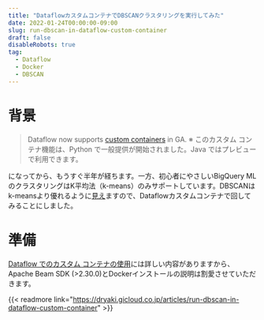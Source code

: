 ```yaml
---
title: "DataflowカスタムコンテナでDBSCANクラスタリングを実行してみた"
date: 2022-01-24T00:00:00-09:00
slug: run-dbscan-in-dataflow-custom-container
draft: false
disableRobots: true
tag:
  - Dataflow
  - Docker
  - DBSCAN
---
```


# 背景

> Dataflow now supports [custom containers](https://cloud.google.com/dataflow/docs/guides/using-custom-containers) in GA.
> ※ このカスタム コンテナ機能は、Python で一般提供が開始されました。Java ではプレビューで利用できます。

になってから、もうすぐ半年が経ちます。一方、初心者にやさしいBigQuery MLのクラスタリングはK平均法（k-means）のみサポートしています。DBSCANはk-meansより優れるように[見え](https://scikit-learn.org/stable/auto_examples/cluster/plot_cluster_comparison.html#sphx-glr-auto-examples-cluster-plot-cluster-comparison-py)ますので、Dataflowカスタムコンテナで回してみることにしました。

# 準備
[Dataflow でのカスタム コンテナの使用](https://cloud.google.com/dataflow/docs/guides/using-custom-containers#python)には詳しい内容がありますから、Apache Beam SDK (>2.30.0)とDockerインストールの説明は割愛させていただきます。

{{< readmore link="https://dryaki.gicloud.co.jp/articles/run-dbscan-in-dataflow-custom-container" >}}